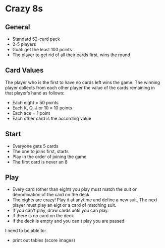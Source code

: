# Crazy 8s



## General

* Standard 52-card pack
* 2-5 players
* Goal: get the least 100 points
* The player to get rid of all their cards first, wins the round



##  Card Values

The player who is the first to have no cards left wins the game. The  winning player collects from each other player the value of the cards  remaining in that player’s hand as follows:

* Each eight = 50 points
* Each K, Q, J or 10 = 10 points
* Each ace = 1 point
* Each other card is the according value



## Start

* Everyone gets 5 cards
* The one to joins first, starts
* Play in the order of joining the game
* The first card is never an 8



## Play

* Every card (other than eight) you play must match the suit or denomination of the card on the deck.
* The eights are crazy! Play it at anytime and define a new suit. The next player must play an eigt or a card of matching suit. 
* If you can't play, draw cards until you can play. 
* If there is no card on the deck
* If the deck is empty and you can't play you are passed



I need to be able to: 

* print out tables (score images)